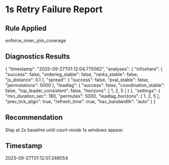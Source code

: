 # 1s Retry Failure Report

## Rule Applied
enforce_inner_join_coverage

## Diagnostics Results
{
  "timestamp": "2025-09-27T01:12:04.775562",
  "analyses": {
    "infoshare": {
      "success": false,
      "ordering_stable": false,
      "ranks_stable": false,
      "js_distance": 0.1
    },
    "spread": {
      "success": false,
      "pval_stable": false,
      "permutations": 5000
    },
    "leadlag": {
      "success": false,
      "coordination_stable": false,
      "top_leader_consistent": false,
      "horizons": [
        1,
        2,
        5
      ]
    }
  },
  "settings": {
    "min_duration_sec": 180,
    "permutes": 5000,
    "leadlag_horizons": [
      1,
      2,
      5
    ],
    "prev_tick_align": true,
    "refresh_time": true,
    "hac_bandwidth": "auto"
  }
}

## Recommendation
Stay at 2s baseline until court-mode 1s windows appear.

## Timestamp
2025-09-27T01:12:07.248054
